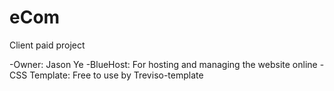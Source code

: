 # eCom
Client paid project 


-Owner: Jason Ye 
-BlueHost: For hosting and managing the website online 
-CSS Template: Free to use by Treviso-template
